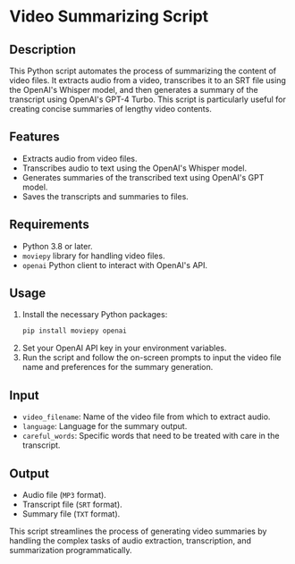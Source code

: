 # Video Summarizing Script

## Description
This Python script automates the process of summarizing the content of video files. It extracts audio from a video, transcribes it to an SRT file using the OpenAI's Whisper model, and then generates a summary of the transcript using OpenAI's GPT-4 Turbo. This script is particularly useful for creating concise summaries of lengthy video contents.

## Features
- Extracts audio from video files.
- Transcribes audio to text using the OpenAI's Whisper model.
- Generates summaries of the transcribed text using OpenAI's GPT model.
- Saves the transcripts and summaries to files.

## Requirements
- Python 3.8 or later.
- `moviepy` library for handling video files.
- `openai` Python client to interact with OpenAI's API.

## Usage
1. Install the necessary Python packages:
   ```bash
   pip install moviepy openai
   ```
2. Set your OpenAI API key in your environment variables.
3. Run the script and follow the on-screen prompts to input the video file name and preferences for the summary generation.

## Input
- `video_filename`: Name of the video file from which to extract audio.
- `language`: Language for the summary output.
- `careful_words`: Specific words that need to be treated with care in the transcript.

## Output
- Audio file (`MP3` format).
- Transcript file (`SRT` format).
- Summary file (`TXT` format).

This script streamlines the process of generating video summaries by handling the complex tasks of audio extraction, transcription, and summarization programmatically.
